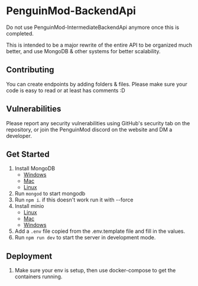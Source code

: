 # PenguinMod-BackendApi

Do not use PenguinMod-IntermediateBackendApi anymore once this is completed.

This is intended to be a major rewrite of the entire API to be organized much better, and use MongoDB & other systems for better scalability.

## Contributing

You can create endpoints by adding folders & files. Please make sure your code is easy to read or at least has comments :D

## Vulnerabilities

Please report any security vulnerabilities using GitHub's security tab on the repository, or join the PenguinMod discord on the website and DM a developer.

## Get Started

1. Install MongoDB
    - [Windows](https://docs.mongodb.com/manual/tutorial/install-mongodb-on-windows/)
    - [Mac](https://docs.mongodb.com/manual/tutorial/install-mongodb-on-os-x/)
    - [Linux](https://docs.mongodb.com/manual/administration/install-on-linux/)
2. Run `mongod` to start mongodb
3. Run `npm i`. if this doesn't work run it with --force
4. Install minio
   - [Linux](https://min.io/docs/minio/linux/index.html)
   - [Mac](https://min.io/docs/minio/macos/index.html)
   - [Windows](https://min.io/docs/minio/windows/index.html)
5. Add a `.env` file copied from the .env.template file and fill in the values.
6. Run `npm run dev` to start the server in development mode.

## Deployment

1. Make sure your env is setup, then use docker-compose to get the containers running.
